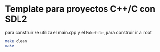 # Template para proyectos C++/C con SDL2
para construir se utiliza el main.cpp
y el `Makefile`, para construir ir al root

```bash
make clean
make
```
